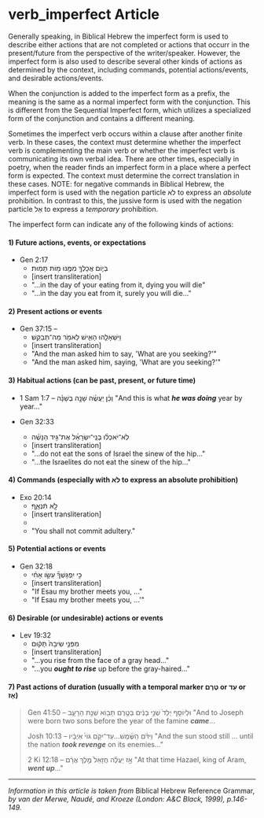 # verb_imperfect Article
Generally speaking, in Biblical Hebrew the imperfect form is used to describe either actions that are not completed or actions that occurr in the present/future from the perspective of the writer/speaker.  However, the imperfect form is also used to describe several other kinds of actions as determined by the context, including commands, potential actions/events, and desirable actions/events.

When the conjunction is added to the imperfect form as a prefix, the meaning is the same as a normal imperfect form with the conjunction.  This is different from the Sequential Imperfect form, which utilizes a specialized form of the conjunction and contains a different meaning.

Sometimes the imperfect verb occurs within a clause after another finite verb.  In these cases, the context must determine whether the imperfect verb is complementing the main verb or whether the imperfect verb is communicating its own verbal idea.  There are other times, especially in poetry, when the reader finds an imperfect form in a place where a perfect form is expected.  The context must determine the correct translation in these cases.  NOTE: for negative commands in Biblical Hebrew, the imperfect form is used with the negation particle לֹא to express an *absolute* prohibition.  In contrast to this, the jussive form is used with the negation particle אַל to express a *temporary* prohibition.

The imperfect form can indicate any of the following kinds of actions:

#### 1) Future actions, events, or expectations

* Gen 2:17 
    *  בְּי֛וֹם אֲכָלְךָ֥ מִמֶּ֖נּוּ מ֥וֹת תָּמֽוּת׃  
    *  [insert transliteration]
    *  "...in the day of your eating from it, dying you will die"
    *  "...in the day you eat from it, surely you will die..."

#### 2) Present actions or events

* Gen 37:15 – 
    *  וַיִּשְׁאָלֵ֧הוּ הָאִ֛ישׁ לֵאמֹ֖ר מַה־תְּבַקֵּֽשׁ׃  
    *  [insert transliteration]
    *  "And the man asked him to say, 'What are you seeking?'"
    *  "And the man asked him, saying, 'What are you seeking?'"

#### 3) Habitual actions (can be past, present, or future time)

* 1 Sam 1:7 –  וְכֵ֨ן יַעֲשֶׂ֜ה שָׁנָ֣ה בְשָׁנָ֗ה  "And this is what ***he was doing*** year by year..."

* Gen 32:33
    *  לֹֽא־יֹאכְל֨וּ בְנֵֽי־יִשְׂרָאֵ֜ל אֶת־גִּ֣יד הַנָּשֶׁ֗ה  
    *  [insert transliteration]
    *  "...do not eat the sons of Israel the sinew of the hip..."
    *  "...the Israelites do not eat the sinew of the hip..."

#### 4) Commands (especially with לֹא to express an absolute prohibition)

* Exo 20:14
    *  לֹ֣֖א תִּֿנְאָֽ֑ף׃  
    *  [insert transliteration]
    *  
    *  "You shall not commit adultery."

#### 5) Potential actions or events

* Gen 32:18
    *  כִּ֣י יִֽפְגָּשְׁךָ֞ עֵשָׂ֣ו אָחִ֗י  
    *  [insert transliteration]
    *  "If Esau my brother meets you, ..."
    *  "If Esau my brother meets you, ...'"

#### 6) Desirable (or undesirable) actions or events

* Lev 19:32
    *  מִפְּנֵ֤י שֵׂיבָה֙ תָּק֔וּם 
    *  [insert transliteration]
    *  "...you rise from the face of a gray head..."
    *  "...you ***ought to rise*** up before the gray-haired..."

#### 7) Past actions of duration (usually with a temporal marker טֶרֶם or עַד or אָז)

> Gen 41:50 –  וּלְיוֹסֵ֤ף יֻלַּד֙ שְׁנֵ֣י בָנִ֔ים בְּטֶ֥רֶם תָּב֖וֹא שְׁנַ֣ת הָרָעָ֑ב  "And to Joseph were born two sons before the year of the famine ***came***...
> 
> Josh 10:13 –  וַיִּדֹּ֨ם הַשֶּׁ֜מֶשׁ...עַד־יִקֹּ֥ם גּוֹי֙ אֹֽיְבָ֔יו  "And the sun stood still ... until the nation ***took revenge*** on its enemies..."
> 
> 2 Ki 12:18 –  אָ֣ז יַעֲלֶ֗ה חֲזָאֵל֙ מֶ֣לֶךְ אֲרָ֔ם  "At that time Hazael, king of Aram, ***went up***..."
> 
-----

*Information in this article is taken from* Biblical Hebrew Reference Grammar, *by van der Merwe, Naudé, and Kroeze (London: A&C Black, 1999), p.146-149.*